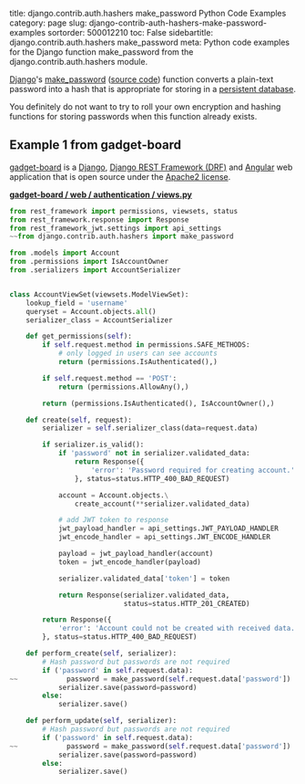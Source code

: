 title: django.contrib.auth.hashers make_password Python Code Examples
category: page
slug: django-contrib-auth-hashers-make-password-examples
sortorder: 500012210
toc: False
sidebartitle: django.contrib.auth.hashers make_password
meta: Python code examples for the Django function make_password from the django.contrib.auth.hashers module.


[Django](/django.html)'s
[make_password](https://docs.djangoproject.com/en/dev/topics/auth/passwords/#django.contrib.auth.hashers.make_password)
([source code](https://github.com/django/django/blob/master/django/contrib/auth/hashers.py))
function converts a plain-text password into a hash that is appropriate
for storing in a [persistent database](/databases.html).

You definitely do not want to try to roll your own encryption and hashing
functions for storing passwords when this function already exists.


## Example 1 from gadget-board
[gadget-board](https://github.com/mik4el/gadget-board) is a 
[Django](/django.html),
[Django REST Framework (DRF)](/django-rest-framework-drf.html) and
[Angular](/angular.html) web application that is open source under the 
[Apache2 license](https://github.com/mik4el/gadget-board/blob/master/LICENSE).

[**gadget-board / web / authentication / views.py**](https://github.com/mik4el/gadget-board/blob/master/web/authentication/views.py)

```python
from rest_framework import permissions, viewsets, status
from rest_framework.response import Response
from rest_framework_jwt.settings import api_settings
~~from django.contrib.auth.hashers import make_password

from .models import Account
from .permissions import IsAccountOwner
from .serializers import AccountSerializer


class AccountViewSet(viewsets.ModelViewSet):
    lookup_field = 'username'
    queryset = Account.objects.all()
    serializer_class = AccountSerializer

    def get_permissions(self):
        if self.request.method in permissions.SAFE_METHODS:
            # only logged in users can see accounts
            return (permissions.IsAuthenticated(),)  

        if self.request.method == 'POST':
            return (permissions.AllowAny(),)

        return (permissions.IsAuthenticated(), IsAccountOwner(),)

    def create(self, request):
        serializer = self.serializer_class(data=request.data)

        if serializer.is_valid():
            if 'password' not in serializer.validated_data:
                return Response({
                    'error': 'Password required for creating account.'
                }, status=status.HTTP_400_BAD_REQUEST)

            account = Account.objects.\
                create_account(**serializer.validated_data)

            # add JWT token to response
            jwt_payload_handler = api_settings.JWT_PAYLOAD_HANDLER
            jwt_encode_handler = api_settings.JWT_ENCODE_HANDLER

            payload = jwt_payload_handler(account)
            token = jwt_encode_handler(payload)

            serializer.validated_data['token'] = token

            return Response(serializer.validated_data, 
                            status=status.HTTP_201_CREATED)

        return Response({
            'error': 'Account could not be created with received data.'
        }, status=status.HTTP_400_BAD_REQUEST)

    def perform_create(self, serializer):
        # Hash password but passwords are not required
        if ('password' in self.request.data):
~~            password = make_password(self.request.data['password'])
            serializer.save(password=password)
        else:
            serializer.save()

    def perform_update(self, serializer):
        # Hash password but passwords are not required
        if ('password' in self.request.data):
~~            password = make_password(self.request.data['password'])
            serializer.save(password=password)
        else:
            serializer.save()
```
